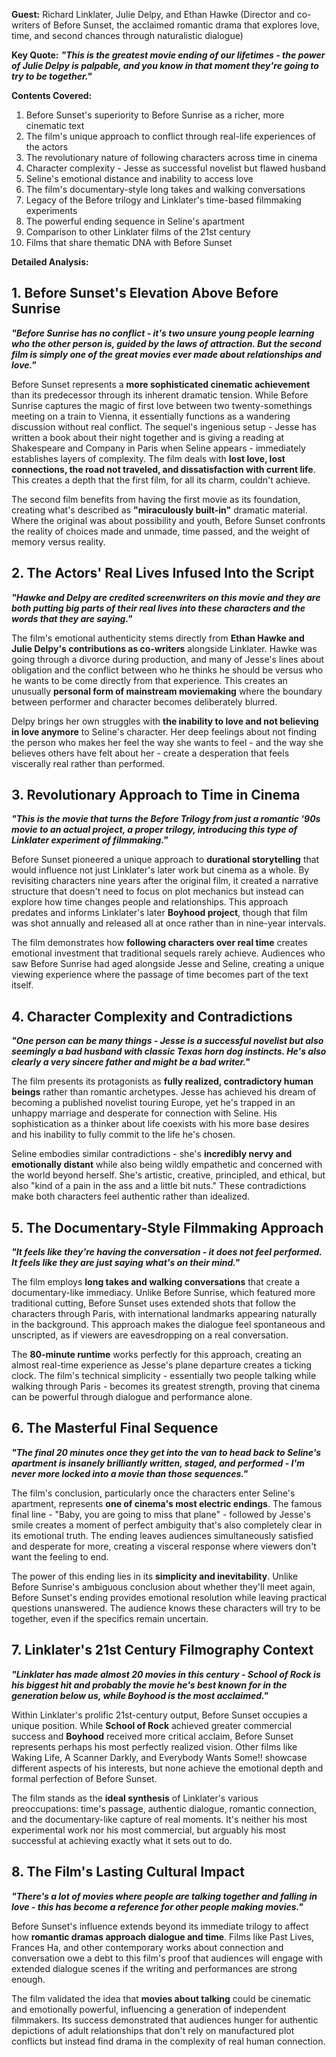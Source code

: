 **Guest:** Richard Linklater, Julie Delpy, and Ethan Hawke (Director and co-writers of Before Sunset, the acclaimed romantic drama that explores love, time, and second chances through naturalistic dialogue)

**Key Quote:**
***"This is the greatest movie ending of our lifetimes - the power of Julie Delpy is palpable, and you know in that moment they're going to try to be together."***

**Contents Covered:**
1. Before Sunset's superiority to Before Sunrise as a richer, more cinematic text
2. The film's unique approach to conflict through real-life experiences of the actors
3. The revolutionary nature of following characters across time in cinema
4. Character complexity - Jesse as successful novelist but flawed husband
5. Seline's emotional distance and inability to access love
6. The film's documentary-style long takes and walking conversations
7. Legacy of the Before trilogy and Linklater's time-based filmmaking experiments
8. The powerful ending sequence in Seline's apartment
9. Comparison to other Linklater films of the 21st century
10. Films that share thematic DNA with Before Sunset

**Detailed Analysis:**

## 1. Before Sunset's Elevation Above Before Sunrise

***"Before Sunrise has no conflict - it's two unsure young people learning who the other person is, guided by the laws of attraction. But the second film is simply one of the great movies ever made about relationships and love."***

Before Sunset represents a **more sophisticated cinematic achievement** than its predecessor through its inherent dramatic tension. While Before Sunrise captures the magic of first love between two twenty-somethings meeting on a train to Vienna, it essentially functions as a wandering discussion without real conflict. The sequel's ingenious setup - Jesse has written a book about their night together and is giving a reading at Shakespeare and Company in Paris when Seline appears - immediately establishes layers of complexity. The film deals with **lost love, lost connections, the road not traveled, and dissatisfaction with current life**. This creates a depth that the first film, for all its charm, couldn't achieve.

The second film benefits from having the first movie as its foundation, creating what's described as **"miraculously built-in"** dramatic material. Where the original was about possibility and youth, Before Sunset confronts the reality of choices made and unmade, time passed, and the weight of memory versus reality.

## 2. The Actors' Real Lives Infused Into the Script

***"Hawke and Delpy are credited screenwriters on this movie and they are both putting big parts of their real lives into these characters and the words that they are saying."***

The film's emotional authenticity stems directly from **Ethan Hawke and Julie Delpy's contributions as co-writers** alongside Linklater. Hawke was going through a divorce during production, and many of Jesse's lines about obligation and the conflict between who he thinks he should be versus who he wants to be come directly from that experience. This creates an unusually **personal form of mainstream moviemaking** where the boundary between performer and character becomes deliberately blurred.

Delpy brings her own struggles with **the inability to love and not believing in love anymore** to Seline's character. Her deep feelings about not finding the person who makes her feel the way she wants to feel - and the way she believes others have felt about her - create a desperation that feels viscerally real rather than performed.

## 3. Revolutionary Approach to Time in Cinema

***"This is the movie that turns the Before Trilogy from just a romantic '90s movie to an actual project, a proper trilogy, introducing this type of Linklater experiment of filmmaking."***

Before Sunset pioneered a unique approach to **durational storytelling** that would influence not just Linklater's later work but cinema as a whole. By revisiting characters nine years after the original film, it created a narrative structure that doesn't need to focus on plot mechanics but instead can explore how time changes people and relationships. This approach predates and informs Linklater's later **Boyhood project**, though that film was shot annually and released all at once rather than in nine-year intervals.

The film demonstrates how **following characters over real time** creates emotional investment that traditional sequels rarely achieve. Audiences who saw Before Sunrise had aged alongside Jesse and Seline, creating a unique viewing experience where the passage of time becomes part of the text itself.

## 4. Character Complexity and Contradictions

***"One person can be many things - Jesse is a successful novelist but also seemingly a bad husband with classic Texas horn dog instincts. He's also clearly a very sincere father and might be a bad writer."***

The film presents its protagonists as **fully realized, contradictory human beings** rather than romantic archetypes. Jesse has achieved his dream of becoming a published novelist touring Europe, yet he's trapped in an unhappy marriage and desperate for connection with Seline. His sophistication as a thinker about life coexists with his more base desires and his inability to fully commit to the life he's chosen.

Seline embodies similar contradictions - she's **incredibly nervy and emotionally distant** while also being wildly empathetic and concerned with the world beyond herself. She's artistic, creative, principled, and ethical, but also "kind of a pain in the ass and a little bit nuts." These contradictions make both characters feel authentic rather than idealized.

## 5. The Documentary-Style Filmmaking Approach

***"It feels like they're having the conversation - it does not feel performed. It feels like they are just saying what's on their mind."***

The film employs **long takes and walking conversations** that create a documentary-like immediacy. Unlike Before Sunrise, which featured more traditional cutting, Before Sunset uses extended shots that follow the characters through Paris, with international landmarks appearing naturally in the background. This approach makes the dialogue feel spontaneous and unscripted, as if viewers are eavesdropping on a real conversation.

The **80-minute runtime** works perfectly for this approach, creating an almost real-time experience as Jesse's plane departure creates a ticking clock. The film's technical simplicity - essentially two people talking while walking through Paris - becomes its greatest strength, proving that cinema can be powerful through dialogue and performance alone.

## 6. The Masterful Final Sequence

***"The final 20 minutes once they get into the van to head back to Seline's apartment is insanely brilliantly written, staged, and performed - I'm never more locked into a movie than those sequences."***

The film's conclusion, particularly once the characters enter Seline's apartment, represents **one of cinema's most electric endings**. The famous final line - "Baby, you are going to miss that plane" - followed by Jesse's smile creates a moment of perfect ambiguity that's also completely clear in its emotional truth. The ending leaves audiences simultaneously satisfied and desperate for more, creating a visceral response where viewers don't want the feeling to end.

The power of this ending lies in its **simplicity and inevitability**. Unlike Before Sunrise's ambiguous conclusion about whether they'll meet again, Before Sunset's ending provides emotional resolution while leaving practical questions unanswered. The audience knows these characters will try to be together, even if the specifics remain uncertain.

## 7. Linklater's 21st Century Filmography Context

***"Linklater has made almost 20 movies in this century - School of Rock is his biggest hit and probably the movie he's best known for in the generation below us, while Boyhood is the most acclaimed."***

Within Linklater's prolific 21st-century output, Before Sunset occupies a unique position. While **School of Rock** achieved greater commercial success and **Boyhood** received more critical acclaim, Before Sunset represents perhaps his most perfectly realized vision. Other films like Waking Life, A Scanner Darkly, and Everybody Wants Some!! showcase different aspects of his interests, but none achieve the emotional depth and formal perfection of Before Sunset.

The film stands as the **ideal synthesis** of Linklater's various preoccupations: time's passage, authentic dialogue, romantic connection, and the documentary-like capture of real moments. It's neither his most experimental work nor his most commercial, but arguably his most successful at achieving exactly what it sets out to do.

## 8. The Film's Lasting Cultural Impact

***"There's a lot of movies where people are talking together and falling in love - this has become a reference for other people making movies."***

Before Sunset's influence extends beyond its immediate trilogy to affect how **romantic dramas approach dialogue and time**. Films like Past Lives, Frances Ha, and other contemporary works about connection and conversation owe a debt to this film's proof that audiences will engage with extended dialogue scenes if the writing and performances are strong enough.

The film validated the idea that **movies about talking** could be cinematic and emotionally powerful, influencing a generation of independent filmmakers. Its success demonstrated that audiences hunger for authentic depictions of adult relationships that don't rely on manufactured plot conflicts but instead find drama in the complexity of real human connection.